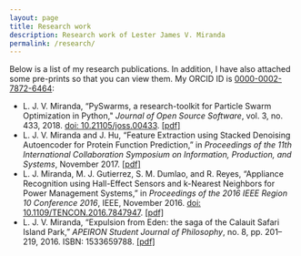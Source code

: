 ```yaml
---
layout: page
title: Research work
description: Research work of Lester James V. Miranda
permalink: /research/
---
```


Below is a list of my research publications. In addition, I have also attached some pre-prints so that you can view them. My ORCID ID is [0000-0002-7872-6464](https://orcid.org/0000-0002-7872-6464/print):

- L. J. V. Miranda, “PySwarms, a research-toolkit for Particle Swarm Optimization in Python," _Journal of Open Source Software_, vol. 3, no. 433, 2018. [doi: 10.21105/joss.00433](http://joss.theoj.org/papers/235299884212b9223bce909631e3938b). [[pdf]](https://drive.google.com/file/d/12gfjDsFARvQjbLBfEzPWvMRQi90vqCF5/view?usp=sharing)
- L. J. V. Miranda and J. Hu, “Feature Extraction using Stacked Denoising Autoencoder for Protein Function Prediction,” in _Proceedings of the 11th International Collaboration Symposium on Information, Production, and Systems_, November 2017. [[pdf]](https://drive.google.com/file/d/1JAmf1S0pMucXBWoNGIX_mVPX6FHP4KyS/view?usp=sharing)
- L. J. Miranda, M. J. Gutierrez, S. M. Dumlao, and R. Reyes, “Appliance Recognition using Hall-Effect Sensors and k-Nearest Neighbors for Power Management Systems,” in _Proceedings of the 2016 IEEE Region 10 Conference 2016_, IEEE, November 2016. [doi: 10.1109/TENCON.2016.7847947](http://ieeexplore.ieee.org/document/7847947/?reload=true). [[pdf]](https://drive.google.com/file/d/1pcJhB1YzDEB6uQg_zi-rhMJJ4jHLtg7g/view?usp=sharing)
- L. J. V. Miranda, “Expulsion from Eden: the saga of the Calauit Safari Island Park,” _APEIRON Student Journal of Philosophy_, no. 8, pp. 201–219, 2016. ISBN: 1533659788. [[pdf]](https://drive.google.com/file/d/1LO8juv1ihBUOS81sExqKsuFx28qslvmT/view?usp=sharing)
